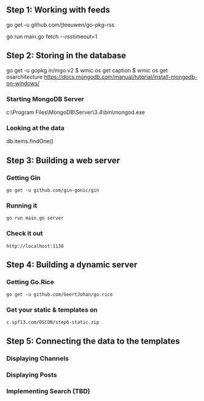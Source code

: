 Step 1: Working with feeds
--------------------------

go get -u github.com/jteeuwen/go-pkg-rss

go run main.go fetch --rsstimeout=1

Step 2: Storing in the database
-------------------------------

go get -u gopkg.in/mgo.v2
$ wmic os get caption
$ wmic os get osarchitecture
https://docs.mongodb.com/manual/tutorial/install-mongodb-on-windows/

### Starting MongoDB Server

   c:\Program Files\MongoDB\Server\3.4\bin\mongod.exe


### Looking at the data

   db.items.findOne()

Step 3: Building a web server
-----------------------------

### Getting Gin
    go get -u github.com/gin-gonic/gin

### Running it
    go run main.go server

### Check it out
    http://localhost:1138

Step 4: Building a dynamic server
---------------------------------

### Getting Go.Rice
    go get -u github.com/GeertJohan/go.rice

### Get your static & templates on
    c.spf13.com/OSCON/step6-static.zip

Step 5: Connecting the data to the templates
--------------------------------------------

### Displaying Channels
### Displaying Posts
### Implementing Search (TBD)
